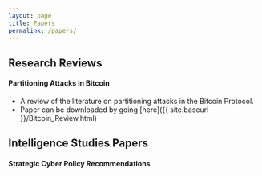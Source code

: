 ```yaml
---
layout: page
title: Papers
permalink: /papers/
---
```


## Research Reviews

#### Partitioning Attacks in Bitcoin
- A review of the literature on partitioning attacks in the Bitcoin Protocol.
- Paper can be downloaded by going [here]({{ site.baseurl }}/Bitcoin_Review.html)

## Intelligence Studies Papers

#### Strategic Cyber Policy Recommendations
